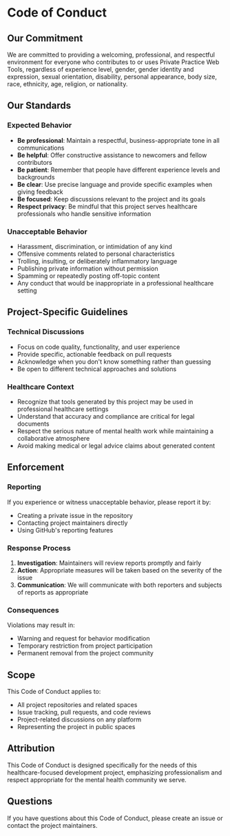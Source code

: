 # Code of Conduct

## Our Commitment

We are committed to providing a welcoming, professional, and respectful environment for everyone who contributes to or uses Private Practice Web Tools, regardless of experience level, gender, gender identity and expression, sexual orientation, disability, personal appearance, body size, race, ethnicity, age, religion, or nationality.

## Our Standards

### Expected Behavior

- **Be professional**: Maintain a respectful, business-appropriate tone in all communications
- **Be helpful**: Offer constructive assistance to newcomers and fellow contributors
- **Be patient**: Remember that people have different experience levels and backgrounds
- **Be clear**: Use precise language and provide specific examples when giving feedback
- **Be focused**: Keep discussions relevant to the project and its goals
- **Respect privacy**: Be mindful that this project serves healthcare professionals who handle sensitive information

### Unacceptable Behavior

- Harassment, discrimination, or intimidation of any kind
- Offensive comments related to personal characteristics
- Trolling, insulting, or deliberately inflammatory language
- Publishing private information without permission
- Spamming or repeatedly posting off-topic content
- Any conduct that would be inappropriate in a professional healthcare setting

## Project-Specific Guidelines

### Technical Discussions
- Focus on code quality, functionality, and user experience
- Provide specific, actionable feedback on pull requests
- Acknowledge when you don't know something rather than guessing
- Be open to different technical approaches and solutions

### Healthcare Context
- Recognize that tools generated by this project may be used in professional healthcare settings
- Understand that accuracy and compliance are critical for legal documents
- Respect the serious nature of mental health work while maintaining a collaborative atmosphere
- Avoid making medical or legal advice claims about generated content

## Enforcement

### Reporting
If you experience or witness unacceptable behavior, please report it by:
- Creating a private issue in the repository
- Contacting project maintainers directly
- Using GitHub's reporting features

### Response Process
1. **Investigation**: Maintainers will review reports promptly and fairly
2. **Action**: Appropriate measures will be taken based on the severity of the issue
3. **Communication**: We will communicate with both reporters and subjects of reports as appropriate

### Consequences
Violations may result in:
- Warning and request for behavior modification
- Temporary restriction from project participation
- Permanent removal from the project community

## Scope

This Code of Conduct applies to:
- All project repositories and related spaces
- Issue tracking, pull requests, and code reviews
- Project-related discussions on any platform
- Representing the project in public spaces

## Attribution

This Code of Conduct is designed specifically for the needs of this healthcare-focused development project, emphasizing professionalism and respect appropriate for the mental health community we serve.

## Questions

If you have questions about this Code of Conduct, please create an issue or contact the project maintainers.
